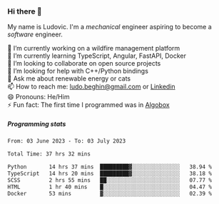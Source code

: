 ### Hi there 👋

My name is Ludovic. I'm a *mechanical* engineer aspiring to become a *software* engineer.

 🔭 I’m currently working on a wildfire management platform<br/>
 🌱 I’m currently learning TypeScript, Angular, FastAPI, Docker<br/>
 👯 I’m looking to collaborate on open source projects<br/>
 🤔 I’m looking for help with C++/Python bindings<br/>
 💬 Ask me about renewable energy or cats<br/>
 📫 How to reach me: ludo.beghin@gmail.com or [Linkedin](https://www.linkedin.com/in/ludovic-beghin/)<br/>
 😄 Pronouns: He/Him<br/>
 ⚡ Fun fact: The first time I programmed was in [Algobox](https://fr.wikipedia.org/wiki/Algobox)<br/>

##### Programming stats
<!--START_SECTION:waka-->

```txt
From: 03 June 2023 - To: 03 July 2023

Total Time: 37 hrs 32 mins

Python       14 hrs 37 mins  █████████▓░░░░░░░░░░░░░░░   38.94 %
TypeScript   14 hrs 20 mins  █████████▓░░░░░░░░░░░░░░░   38.18 %
SCSS         2 hrs 55 mins   ██░░░░░░░░░░░░░░░░░░░░░░░   07.77 %
HTML         1 hr 40 mins    █░░░░░░░░░░░░░░░░░░░░░░░░   04.47 %
Docker       53 mins         ▓░░░░░░░░░░░░░░░░░░░░░░░░   02.39 %
```

<!--END_SECTION:waka-->
